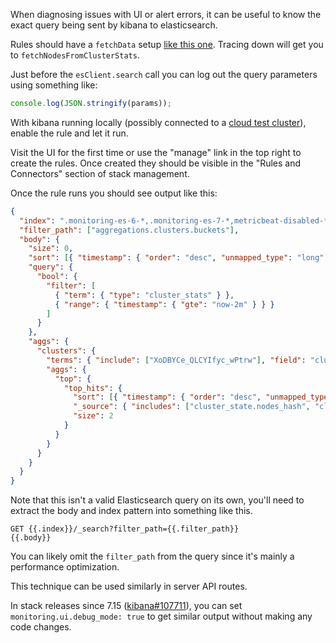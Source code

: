 When diagnosing issues with UI or alert errors, it can be useful to know the exact query being sent by kibana to elasticsearch.

Rules should have a `fetchData` setup [like this one](/x-pack/platform/plugins/private/monitoring/server/alerts/nodes_changed_rule.ts#L96). Tracing down will get you to `fetchNodesFromClusterStats`.

Just before the `esClient.search` call you can log out the query parameters using something like:

```typescript
console.log(JSON.stringify(params));
```

With kibana running locally (possibly connected to a [cloud test cluster](../how_to/cloud_setup.md)), enable the rule and let it run.

Visit the UI for the first time or use the "manage" link in the top right to create the rules. Once created they should be visible in the "Rules and Connectors" section of stack management.

Once the rule runs you should see output like this:

```json
{
  "index": ".monitoring-es-6-*,.monitoring-es-7-*,metricbeat-disabled-*",
  "filter_path": ["aggregations.clusters.buckets"],
  "body": {
    "size": 0,
    "sort": [{ "timestamp": { "order": "desc", "unmapped_type": "long" } }],
    "query": {
      "bool": {
        "filter": [
          { "term": { "type": "cluster_stats" } },
          { "range": { "timestamp": { "gte": "now-2m" } } }
        ]
      }
    },
    "aggs": {
      "clusters": {
        "terms": { "include": ["XoDBYCe_QLCYIfyc_wPtrw"], "field": "cluster_uuid" },
        "aggs": {
          "top": {
            "top_hits": {
              "sort": [{ "timestamp": { "order": "desc", "unmapped_type": "long" } }],
              "_source": { "includes": ["cluster_state.nodes_hash", "cluster_state.nodes"] },
              "size": 2
            }
          }
        }
      }
    }
  }
}
```

Note that this isn't a valid Elasticsearch query on its own, you'll need to extract the body and index pattern into something like this.

```
GET {{.index}}/_search?filter_path={{.filter_path}}
{{.body}}
```

You can likely omit the `filter_path` from the query since it's mainly a performance optimization.

This technique can be used similarly in server API routes.

In stack releases since 7.15 ([kibana#107711](https://github.com/elastic/kibana/pull/107711)), you can set `monitoring.ui.debug_mode: true` to get similar output without making any code changes.

